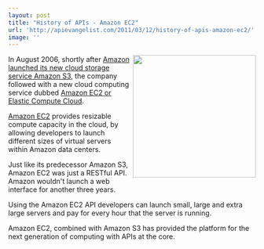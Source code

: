```yaml
---
layout: post
title: "History of APIs - Amazon EC2"
url: 'http://apievangelist.com/2011/03/12/history-of-apis-amazon-ec2/'
image: ''
---
```


<img class="c1" src="http://kinlane-productions.s3.amazonaws.com/AWS_LOGO_CMYK.jpg" alt="" width="250" align="right" />In August 2006, shortly after [Amazon launched its new cloud storage service Amazon S3][1], the company followed with a new cloud computing service dubbed [Amazon EC2 or Elastic Compute Cloud][2].

[Amazon EC2][3] provides resizable compute capacity in the cloud, by allowing developers to launch different sizes of virtual servers within Amazon data centers.

Just like its predecessor Amazon S3, Amazon EC2 was just a RESTful API. Amazon wouldn't launch a web interface for another three years.

Using the Amazon EC2 API developers can launch small, large and extra large servers and pay for every hour that the server is running.

Amazon EC2, combined with Amazon S3 has provided the platform for the next generation of computing with APIs at the core.

   [1]: http://blog.apievangelist.com/2011/03/12/history-of-apis-amazon-s3/ (Amazon S3 Launch)
   [2]: http://aws.amazon.com/about-aws/whats-new/2006/08/24/announcing-amazon-elastic-compute-cloud-amazon-ec2---beta/ (Amazon EC2)
   [3]: http://aws.amazon.com/ec2/ (Amazon EC2)
